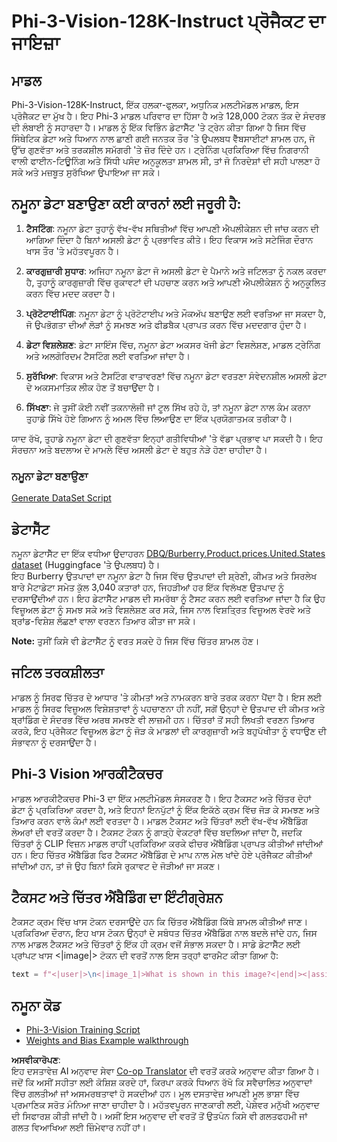 <!--
CO_OP_TRANSLATOR_METADATA:
{
  "original_hash": "e0a07fd2a30fe2af30b1373df207a5bf",
  "translation_date": "2025-07-17T08:08:36+00:00",
  "source_file": "md/03.FineTuning/FineTuning_Phi-3-visionWandB.md",
  "language_code": "pa"
}
-->
# Phi-3-Vision-128K-Instruct ਪ੍ਰੋਜੈਕਟ ਦਾ ਜਾਇਜ਼ਾ

## ਮਾਡਲ

Phi-3-Vision-128K-Instruct, ਇੱਕ ਹਲਕਾ-ਫੁਲਕਾ, ਅਧੁਨਿਕ ਮਲਟੀਮੋਡਲ ਮਾਡਲ, ਇਸ ਪ੍ਰੋਜੈਕਟ ਦਾ ਮੁੱਖ ਹੈ। ਇਹ Phi-3 ਮਾਡਲ ਪਰਿਵਾਰ ਦਾ ਹਿੱਸਾ ਹੈ ਅਤੇ 128,000 ਟੋਕਨ ਤੱਕ ਦੇ ਸੰਦਰਭ ਦੀ ਲੰਬਾਈ ਨੂੰ ਸਹਾਰਦਾ ਹੈ। ਮਾਡਲ ਨੂੰ ਇੱਕ ਵਿਭਿੰਨ ਡੇਟਾਸੈੱਟ 'ਤੇ ਟ੍ਰੇਨ ਕੀਤਾ ਗਿਆ ਹੈ ਜਿਸ ਵਿੱਚ ਸਿੰਥੇਟਿਕ ਡੇਟਾ ਅਤੇ ਧਿਆਨ ਨਾਲ ਛਾਣੀ ਗਈ ਜਨਤਕ ਤੌਰ 'ਤੇ ਉਪਲਬਧ ਵੈੱਬਸਾਈਟਾਂ ਸ਼ਾਮਲ ਹਨ, ਜੋ ਉੱਚ ਗੁਣਵੱਤਾ ਅਤੇ ਤਰਕਸ਼ੀਲ ਸਮੱਗਰੀ 'ਤੇ ਜ਼ੋਰ ਦਿੰਦੇ ਹਨ। ਟ੍ਰੇਨਿੰਗ ਪ੍ਰਕਿਰਿਆ ਵਿੱਚ ਨਿਗਰਾਨੀ ਵਾਲੀ ਫਾਈਨ-ਟਿਊਨਿੰਗ ਅਤੇ ਸਿੱਧੀ ਪਸੰਦ ਅਨੁਕੂਲਤਾ ਸ਼ਾਮਲ ਸੀ, ਤਾਂ ਜੋ ਨਿਰਦੇਸ਼ਾਂ ਦੀ ਸਹੀ ਪਾਲਣਾ ਹੋ ਸਕੇ ਅਤੇ ਮਜ਼ਬੂਤ ਸੁਰੱਖਿਆ ਉਪਾਇਆ ਜਾ ਸਕੇ।

## ਨਮੂਨਾ ਡੇਟਾ ਬਣਾਉਣਾ ਕਈ ਕਾਰਨਾਂ ਲਈ ਜਰੂਰੀ ਹੈ:

1. **ਟੈਸਟਿੰਗ**: ਨਮੂਨਾ ਡੇਟਾ ਤੁਹਾਨੂੰ ਵੱਖ-ਵੱਖ ਸਥਿਤੀਆਂ ਵਿੱਚ ਆਪਣੀ ਐਪਲੀਕੇਸ਼ਨ ਦੀ ਜਾਂਚ ਕਰਨ ਦੀ ਆਗਿਆ ਦਿੰਦਾ ਹੈ ਬਿਨਾਂ ਅਸਲੀ ਡੇਟਾ ਨੂੰ ਪ੍ਰਭਾਵਿਤ ਕੀਤੇ। ਇਹ ਵਿਕਾਸ ਅਤੇ ਸਟੇਜਿੰਗ ਦੌਰਾਨ ਖਾਸ ਤੌਰ 'ਤੇ ਮਹੱਤਵਪੂਰਨ ਹੈ।

2. **ਕਾਰਗੁਜ਼ਾਰੀ ਸੁਧਾਰ**: ਅਜਿਹਾ ਨਮੂਨਾ ਡੇਟਾ ਜੋ ਅਸਲੀ ਡੇਟਾ ਦੇ ਪੈਮਾਨੇ ਅਤੇ ਜਟਿਲਤਾ ਨੂੰ ਨਕਲ ਕਰਦਾ ਹੈ, ਤੁਹਾਨੂੰ ਕਾਰਗੁਜ਼ਾਰੀ ਵਿੱਚ ਰੁਕਾਵਟਾਂ ਦੀ ਪਹਚਾਣ ਕਰਨ ਅਤੇ ਆਪਣੀ ਐਪਲੀਕੇਸ਼ਨ ਨੂੰ ਅਨੁਕੂਲਿਤ ਕਰਨ ਵਿੱਚ ਮਦਦ ਕਰਦਾ ਹੈ।

3. **ਪ੍ਰੋਟੋਟਾਈਪਿੰਗ**: ਨਮੂਨਾ ਡੇਟਾ ਨੂੰ ਪ੍ਰੋਟੋਟਾਈਪ ਅਤੇ ਮੌਕਅੱਪ ਬਣਾਉਣ ਲਈ ਵਰਤਿਆ ਜਾ ਸਕਦਾ ਹੈ, ਜੋ ਉਪਭੋਗਤਾ ਦੀਆਂ ਲੋੜਾਂ ਨੂੰ ਸਮਝਣ ਅਤੇ ਫੀਡਬੈਕ ਪ੍ਰਾਪਤ ਕਰਨ ਵਿੱਚ ਮਦਦਗਾਰ ਹੁੰਦਾ ਹੈ।

4. **ਡੇਟਾ ਵਿਸ਼ਲੇਸ਼ਣ**: ਡੇਟਾ ਸਾਇੰਸ ਵਿੱਚ, ਨਮੂਨਾ ਡੇਟਾ ਅਕਸਰ ਖੋਜੀ ਡੇਟਾ ਵਿਸ਼ਲੇਸ਼ਣ, ਮਾਡਲ ਟ੍ਰੇਨਿੰਗ ਅਤੇ ਅਲਗੋਰਿਦਮ ਟੈਸਟਿੰਗ ਲਈ ਵਰਤਿਆ ਜਾਂਦਾ ਹੈ।

5. **ਸੁਰੱਖਿਆ**: ਵਿਕਾਸ ਅਤੇ ਟੈਸਟਿੰਗ ਵਾਤਾਵਰਣਾਂ ਵਿੱਚ ਨਮੂਨਾ ਡੇਟਾ ਵਰਤਣਾ ਸੰਵੇਦਨਸ਼ੀਲ ਅਸਲੀ ਡੇਟਾ ਦੇ ਅਕਸਮਾਤਿਕ ਲੀਕ ਹੋਣ ਤੋਂ ਬਚਾਉਂਦਾ ਹੈ।

6. **ਸਿੱਖਣਾ**: ਜੇ ਤੁਸੀਂ ਕੋਈ ਨਵੀਂ ਤਕਨਾਲੋਜੀ ਜਾਂ ਟੂਲ ਸਿੱਖ ਰਹੇ ਹੋ, ਤਾਂ ਨਮੂਨਾ ਡੇਟਾ ਨਾਲ ਕੰਮ ਕਰਨਾ ਤੁਹਾਡੇ ਸਿੱਖੇ ਹੋਏ ਗਿਆਨ ਨੂੰ ਅਮਲ ਵਿੱਚ ਲਿਆਉਣ ਦਾ ਇੱਕ ਪ੍ਰਯੋਗਾਤਮਕ ਤਰੀਕਾ ਹੈ।

ਯਾਦ ਰੱਖੋ, ਤੁਹਾਡੇ ਨਮੂਨਾ ਡੇਟਾ ਦੀ ਗੁਣਵੱਤਾ ਇਨ੍ਹਾਂ ਗਤੀਵਿਧੀਆਂ 'ਤੇ ਵੱਡਾ ਪ੍ਰਭਾਵ ਪਾ ਸਕਦੀ ਹੈ। ਇਹ ਸੰਰਚਨਾ ਅਤੇ ਬਦਲਾਅ ਦੇ ਮਾਮਲੇ ਵਿੱਚ ਅਸਲੀ ਡੇਟਾ ਦੇ ਬਹੁਤ ਨੇੜੇ ਹੋਣਾ ਚਾਹੀਦਾ ਹੈ।

### ਨਮੂਨਾ ਡੇਟਾ ਬਣਾਉਣਾ  
[Generate DataSet Script](./CreatingSampleData.md)

## ਡੇਟਾਸੈੱਟ

ਨਮੂਨਾ ਡੇਟਾਸੈੱਟ ਦਾ ਇੱਕ ਵਧੀਆ ਉਦਾਹਰਨ [DBQ/Burberry.Product.prices.United.States dataset](https://huggingface.co/datasets/DBQ/Burberry.Product.prices.United.States) (Huggingface 'ਤੇ ਉਪਲਬਧ) ਹੈ।  
ਇਹ Burberry ਉਤਪਾਦਾਂ ਦਾ ਨਮੂਨਾ ਡੇਟਾ ਹੈ ਜਿਸ ਵਿੱਚ ਉਤਪਾਦਾਂ ਦੀ ਸ਼੍ਰੇਣੀ, ਕੀਮਤ ਅਤੇ ਸਿਰਲੇਖ ਬਾਰੇ ਮੈਟਾਡੇਟਾ ਸਮੇਤ ਕੁੱਲ 3,040 ਕਤਾਰਾਂ ਹਨ, ਜਿਹੜੀਆਂ ਹਰ ਇੱਕ ਵਿਲੱਖਣ ਉਤਪਾਦ ਨੂੰ ਦਰਸਾਉਂਦੀਆਂ ਹਨ। ਇਹ ਡੇਟਾਸੈੱਟ ਮਾਡਲ ਦੀ ਸਮਰੱਥਾ ਨੂੰ ਟੈਸਟ ਕਰਨ ਲਈ ਵਰਤਿਆ ਜਾਂਦਾ ਹੈ ਕਿ ਉਹ ਵਿਜ਼ੂਅਲ ਡੇਟਾ ਨੂੰ ਸਮਝ ਸਕੇ ਅਤੇ ਵਿਸ਼ਲੇਸ਼ਣ ਕਰ ਸਕੇ, ਜਿਸ ਨਾਲ ਵਿਸ਼ਤ੍ਰਿਤ ਵਿਜ਼ੂਅਲ ਵੇਰਵੇ ਅਤੇ ਬ੍ਰਾਂਡ-ਵਿਸ਼ੇਸ਼ ਲੱਛਣਾਂ ਵਾਲਾ ਵਰਣਨ ਤਿਆਰ ਕੀਤਾ ਜਾ ਸਕੇ।

**Note:** ਤੁਸੀਂ ਕਿਸੇ ਵੀ ਡੇਟਾਸੈੱਟ ਨੂੰ ਵਰਤ ਸਕਦੇ ਹੋ ਜਿਸ ਵਿੱਚ ਚਿੱਤਰ ਸ਼ਾਮਲ ਹੋਣ।

## ਜਟਿਲ ਤਰਕਸ਼ੀਲਤਾ

ਮਾਡਲ ਨੂੰ ਸਿਰਫ ਚਿੱਤਰ ਦੇ ਆਧਾਰ 'ਤੇ ਕੀਮਤਾਂ ਅਤੇ ਨਾਮਕਰਨ ਬਾਰੇ ਤਰਕ ਕਰਨਾ ਪੈਂਦਾ ਹੈ। ਇਸ ਲਈ ਮਾਡਲ ਨੂੰ ਸਿਰਫ ਵਿਜ਼ੂਅਲ ਵਿਸ਼ੇਸ਼ਤਾਵਾਂ ਨੂੰ ਪਹਚਾਣਨਾ ਹੀ ਨਹੀਂ, ਸਗੋਂ ਉਨ੍ਹਾਂ ਦੇ ਉਤਪਾਦ ਦੀ ਕੀਮਤ ਅਤੇ ਬ੍ਰਾਂਡਿੰਗ ਦੇ ਸੰਦਰਭ ਵਿੱਚ ਅਰਥ ਸਮਝਣੇ ਵੀ ਲਾਜ਼ਮੀ ਹਨ। ਚਿੱਤਰਾਂ ਤੋਂ ਸਹੀ ਲਿਖਤੀ ਵਰਣਨ ਤਿਆਰ ਕਰਕੇ, ਇਹ ਪ੍ਰੋਜੈਕਟ ਵਿਜ਼ੂਅਲ ਡੇਟਾ ਨੂੰ ਜੋੜ ਕੇ ਮਾਡਲਾਂ ਦੀ ਕਾਰਗੁਜ਼ਾਰੀ ਅਤੇ ਬਹੁਪੱਖੀਤਾ ਨੂੰ ਵਧਾਉਣ ਦੀ ਸੰਭਾਵਨਾ ਨੂੰ ਦਰਸਾਉਂਦਾ ਹੈ।

## Phi-3 Vision ਆਰਕੀਟੈਕਚਰ

ਮਾਡਲ ਆਰਕੀਟੈਕਚਰ Phi-3 ਦਾ ਇੱਕ ਮਲਟੀਮੋਡਲ ਸੰਸਕਰਣ ਹੈ। ਇਹ ਟੈਕਸਟ ਅਤੇ ਚਿੱਤਰ ਦੋਹਾਂ ਡੇਟਾ ਨੂੰ ਪ੍ਰਕਿਰਿਆ ਕਰਦਾ ਹੈ, ਅਤੇ ਇਹਨਾਂ ਇਨਪੁੱਟਾਂ ਨੂੰ ਇੱਕ ਇਕੱਠੇ ਕ੍ਰਮ ਵਿੱਚ ਜੋੜ ਕੇ ਸਮਝਣ ਅਤੇ ਤਿਆਰ ਕਰਨ ਵਾਲੇ ਕੰਮਾਂ ਲਈ ਵਰਤਦਾ ਹੈ। ਮਾਡਲ ਟੈਕਸਟ ਅਤੇ ਚਿੱਤਰਾਂ ਲਈ ਵੱਖ-ਵੱਖ ਐਂਬੈਡਿੰਗ ਲੇਅਰਾਂ ਦੀ ਵਰਤੋਂ ਕਰਦਾ ਹੈ। ਟੈਕਸਟ ਟੋਕਨ ਨੂੰ ਗਾੜ੍ਹੇ ਵੇਕਟਰਾਂ ਵਿੱਚ ਬਦਲਿਆ ਜਾਂਦਾ ਹੈ, ਜਦਕਿ ਚਿੱਤਰਾਂ ਨੂੰ CLIP ਵਿਜ਼ਨ ਮਾਡਲ ਰਾਹੀਂ ਪ੍ਰਕਿਰਿਆ ਕਰਕੇ ਫੀਚਰ ਐਂਬੈਡਿੰਗ ਪ੍ਰਾਪਤ ਕੀਤੀਆਂ ਜਾਂਦੀਆਂ ਹਨ। ਇਹ ਚਿੱਤਰ ਐਂਬੈਡਿੰਗ ਫਿਰ ਟੈਕਸਟ ਐਂਬੈਡਿੰਗ ਦੇ ਮਾਪ ਨਾਲ ਮੇਲ ਖਾਂਦੇ ਹੋਏ ਪ੍ਰੋਜੈਕਟ ਕੀਤੀਆਂ ਜਾਂਦੀਆਂ ਹਨ, ਤਾਂ ਜੋ ਉਹ ਬਿਨਾਂ ਕਿਸੇ ਰੁਕਾਵਟ ਦੇ ਜੋੜੀਆਂ ਜਾ ਸਕਣ।

## ਟੈਕਸਟ ਅਤੇ ਚਿੱਤਰ ਐਂਬੈਡਿੰਗ ਦਾ ਇੰਟੀਗ੍ਰੇਸ਼ਨ

ਟੈਕਸਟ ਕ੍ਰਮ ਵਿੱਚ ਖਾਸ ਟੋਕਨ ਦਰਸਾਉਂਦੇ ਹਨ ਕਿ ਚਿੱਤਰ ਐਂਬੈਡਿੰਗ ਕਿੱਥੇ ਸ਼ਾਮਲ ਕੀਤੀਆਂ ਜਾਣ। ਪ੍ਰਕਿਰਿਆ ਦੌਰਾਨ, ਇਹ ਖਾਸ ਟੋਕਨ ਉਨ੍ਹਾਂ ਦੇ ਸਬੰਧਤ ਚਿੱਤਰ ਐਂਬੈਡਿੰਗ ਨਾਲ ਬਦਲੇ ਜਾਂਦੇ ਹਨ, ਜਿਸ ਨਾਲ ਮਾਡਲ ਟੈਕਸਟ ਅਤੇ ਚਿੱਤਰਾਂ ਨੂੰ ਇੱਕ ਹੀ ਕ੍ਰਮ ਵਜੋਂ ਸੰਭਾਲ ਸਕਦਾ ਹੈ। ਸਾਡੇ ਡੇਟਾਸੈੱਟ ਲਈ ਪ੍ਰਾਂਪਟ ਖਾਸ <|image|> ਟੋਕਨ ਦੀ ਵਰਤੋਂ ਨਾਲ ਇਸ ਤਰ੍ਹਾਂ ਫਾਰਮੈਟ ਕੀਤਾ ਗਿਆ ਹੈ:

```python
text = f"<|user|>\n<|image_1|>What is shown in this image?<|end|><|assistant|>\nProduct: {row['title']}, Category: {row['category3_code']}, Full Price: {row['full_price']}<|end|>"
```

## ਨਮੂਨਾ ਕੋਡ
- [Phi-3-Vision Training Script](../../../../code/03.Finetuning/Phi-3-vision-Trainingscript.py)
- [Weights and Bias Example walkthrough](https://wandb.ai/byyoung3/mlnews3/reports/How-to-fine-tune-Phi-3-vision-on-a-custom-dataset--Vmlldzo4MTEzMTg3)

**ਅਸਵੀਕਾਰੋਪਣ**:  
ਇਹ ਦਸਤਾਵੇਜ਼ AI ਅਨੁਵਾਦ ਸੇਵਾ [Co-op Translator](https://github.com/Azure/co-op-translator) ਦੀ ਵਰਤੋਂ ਕਰਕੇ ਅਨੁਵਾਦ ਕੀਤਾ ਗਿਆ ਹੈ। ਜਦੋਂ ਕਿ ਅਸੀਂ ਸਹੀਤਾ ਲਈ ਕੋਸ਼ਿਸ਼ ਕਰਦੇ ਹਾਂ, ਕਿਰਪਾ ਕਰਕੇ ਧਿਆਨ ਰੱਖੋ ਕਿ ਸਵੈਚਾਲਿਤ ਅਨੁਵਾਦਾਂ ਵਿੱਚ ਗਲਤੀਆਂ ਜਾਂ ਅਸਮਰਥਤਾਵਾਂ ਹੋ ਸਕਦੀਆਂ ਹਨ। ਮੂਲ ਦਸਤਾਵੇਜ਼ ਆਪਣੀ ਮੂਲ ਭਾਸ਼ਾ ਵਿੱਚ ਪ੍ਰਮਾਣਿਕ ਸਰੋਤ ਮੰਨਿਆ ਜਾਣਾ ਚਾਹੀਦਾ ਹੈ। ਮਹੱਤਵਪੂਰਨ ਜਾਣਕਾਰੀ ਲਈ, ਪੇਸ਼ੇਵਰ ਮਨੁੱਖੀ ਅਨੁਵਾਦ ਦੀ ਸਿਫਾਰਸ਼ ਕੀਤੀ ਜਾਂਦੀ ਹੈ। ਅਸੀਂ ਇਸ ਅਨੁਵਾਦ ਦੀ ਵਰਤੋਂ ਤੋਂ ਉਤਪੰਨ ਕਿਸੇ ਵੀ ਗਲਤਫਹਮੀ ਜਾਂ ਗਲਤ ਵਿਆਖਿਆ ਲਈ ਜ਼ਿੰਮੇਵਾਰ ਨਹੀਂ ਹਾਂ।